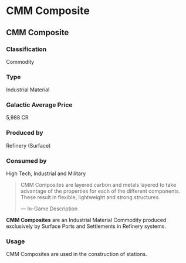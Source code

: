 # CMM Composite
## CMM Composite

		

### Classification

Commodity

### Type

Industrial Material

### Galactic Average Price

5,988 CR

### Produced by

Refinery (Surface)

### Consumed by

High Tech, Industrial and Military

> 
> 
> CMM Composites are layered carbon and metals layered to take advantage of the properties for each of the different components. These result in flexible, lightweight and strong structures.
> 
> 
> — In-Game Description
> 

**CMM Composites** are an Industrial Material Commodity produced exclusively by Surface Ports and Settlements in Refinery systems.

### Usage

CMM Composites are used in the construction of stations.